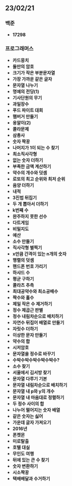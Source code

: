 ## 23/02/21

### 백준

- **17298**

### 프로그래머스

- **카드뭉치**
- **둘만의 암호**
- **크기가 작은 부분문자열**
- **가장 가까운 같은 글자**
- **문자열 나누기**
- **명예의 전당(1)**
- **기사단원의 무기**
- **과일장수**
- **푸드 파이트 대회**
- **햄버거 만들기**
- **옹알이(2)**
- **콜라문제**
- **삼총사**
- **숫자 짝꿍**
- **나머지가 1이 되는 수 찾기**
- **최소직사각형**
- **없는 숫자 더하기**
- **부족한 금액 계산하기**
- **약수의 개수와 덧셈**
- **로또의 최고 순위와 최저 순위**
- **음양 더하기**
- **내적**
- **3진법 뒤집기**
- **두 개 뽑아서 더하기**
- **k번째 수**
- **완주하지 못한 선수**
- **다트게임**
- **비밀지도**
- **예산**
- **소수 만들기**
- **직사각형 별찍기**
- **x만큼 간격이 있는 n개의 숫자**
- **행렬의 덧셈**
- **핸드폰 번호 가리기**
- **하샤드 수**
- **평균 구하기**
- **콜라츠 추측**
- **최대공약수와 최소공배수**
- **짝수와 홀수**
- **제일 작은 수 제거하기**
- **정수 제곱근 판별**
- **정수 내림차순으로 배치하기**
- **자연수 뒤집어 배열로 만들기**
- **자릿수 더하기**
- **이상한 문자 만들기**
- **약수의 합**
- **시저암호**
- **문자열을 정수로 바꾸기**
- **수박수박수박수박수박수?**
- **소수 찾기**
- **서울에서 김서방 찾기**
- **문자열 다루기 기본**
- **문자열 내림차순으로 배치하기**
- **문자열 내 p와 y의 개수**
- **문자열 내 마음대로 정렬하기**
- **두 정수 사이의 합**
- **나누어 떨어지는 숫자 배열**
- **같은 숫자는 싫어**
- **가운데 글자 가져오기**
- **2016년**
- **폰켓몬**
- **미로탈출**
- **호텔 대실**
- **무인도 여행**
- **뒤에 있는 큰 수 찾기**
- **숫자 변환하기**
- **시소짝꿍**
- **택배배달과 수거하기**
